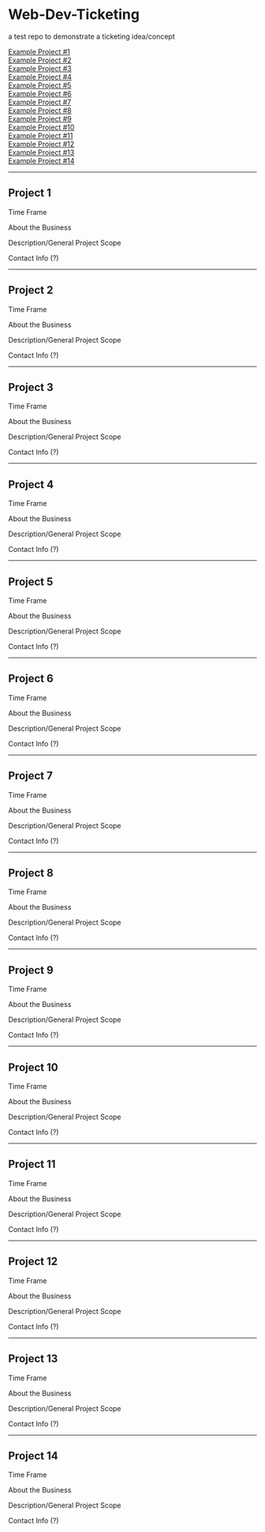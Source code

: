 # Web-Dev-Ticketing
a test repo to demonstrate a ticketing idea/concept

[Example Project #1](#Project-1)<br>
[Example Project #2](#Project-2)<br>
[Example Project #3](#Project-3)<br>
[Example Project #4](#Project-4)<br>
[Example Project #5](#Project-5)<br>
[Example Project #6](#Project-6)<br>
[Example Project #7](#Project-7)<br>
[Example Project #8](#Project-8)<br>
[Example Project #9](#Project-9)<br>
[Example Project #10](#Project-10)<br>
[Example Project #11](#Project-11)<br>
[Example Project #12](#Project-12)<br>
[Example Project #13](#Project-13)<br>
[Example Project #14](#Project-14)<br>

---

## Project 1

Time Frame

About the Business

Description/General Project Scope

Contact Info (?)

---

## Project 2

Time Frame

About the Business

Description/General Project Scope

Contact Info (?)

---

## Project 3

Time Frame

About the Business

Description/General Project Scope

Contact Info (?)

---

## Project 4

Time Frame

About the Business

Description/General Project Scope

Contact Info (?)

---

## Project 5

Time Frame

About the Business

Description/General Project Scope

Contact Info (?)

---

## Project 6

Time Frame

About the Business

Description/General Project Scope

Contact Info (?)

---

## Project 7

Time Frame

About the Business

Description/General Project Scope

Contact Info (?)

---

## Project 8

Time Frame

About the Business

Description/General Project Scope

Contact Info (?)

---

## Project 9

Time Frame

About the Business

Description/General Project Scope

Contact Info (?)

---

## Project 10

Time Frame

About the Business

Description/General Project Scope

Contact Info (?)

---

## Project 11

Time Frame

About the Business

Description/General Project Scope

Contact Info (?)

---

## Project 12

Time Frame

About the Business

Description/General Project Scope

Contact Info (?)

---

## Project 13

Time Frame

About the Business

Description/General Project Scope

Contact Info (?)

---

## Project 14

Time Frame

About the Business

Description/General Project Scope

Contact Info (?)


